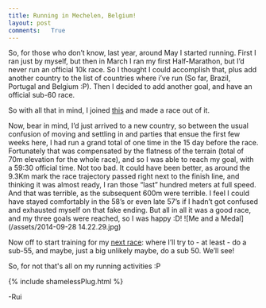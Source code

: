 ```yaml
---
title: Running in Mechelen, Belgium!
layout: post
comments:	True
---
```


So, for those who don’t know, last year, around May I started running. First I ran just by myself, but then in March I ran my first Half-Marathon, but I’d never run an official 10k race. So I thought I could accomplish that, plus add another country to the list of countries where i’ve run (So far, Brazil, Portugal and Belgium :P). Then I decided to add another goal, and have an official sub-60 race. 

So with all that in mind, I joined [this](http://www.sport.be/runningtour/dwarsdoormechelen/2014/nl/) and made a race out of it.

Now, bear in mind, I’d just arrived to a new country, so between the usual confusion of moving and settling in and parties that ensue the first few weeks here, I had run a grand total of one time in the 15 day before the race. Fortunately that was compensated by the flatness of the terrain (total of 70m elevation for the whole race), and so I was able to reach my goal, with a 59:30 official time. Not too bad. It could have been better, as around the 9.3Km mark the race trajectory passed right next to the finish line, and thinking it was almost ready, I ran those “last” hundred meters at full speed. And that was terrible, as the subsequent 600m were terrible. I feel I could have stayed comfortably in the 58’s or even late 57’s if I hadn’t got confused and exhausted myself on that fake ending. But all in all it was a good race, and my three goals were reached, so I was happy :D! ![Me and a Medal](/assets/2014-09-28 14.22.29.jpg)

Now off to start training for my [next race](http://www.saosilvestredelisboa.com/site/): where I’ll try to - at least - do a sub-55, and maybe, just a big unlikely maybe, do a sub 50. We’ll see!

So, for not that's all on my running activities :P

{% include shamelessPlug.html %}

-Rui
